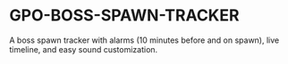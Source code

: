# GPO-BOSS-SPAWN-TRACKER
A boss spawn tracker with alarms (10 minutes before and on spawn), live timeline, and easy sound customization.

